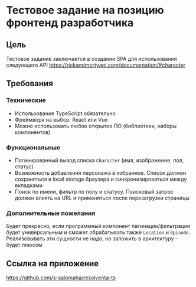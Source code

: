 # Тестовое задание на позицию фронтенд разработчика

## Цель

Тестовое задание заключается в создании SPA для использования следующего API https://rickandmortyapi.com/documentation/#character

## Требования

### Технические

- Использование TypeScript обязательно
- Фреймворк на выбор: React или Vue
- Можно использовать любое открытое ПО (библиотеки, наборы компонентов)

### Функциональные 

- Пагинированный вывод списка `Character` (имя, изображение, пол, статус)
- Возможность добавления персонажа в избранное. Список должен сохраняться в local storage браузера и синхронизироваться между вкладками
- Поиск по имени, фильтр по полу и статусу. Поисковый запрос должен влиять на URL и применяться после перезагрузки страницы

### Дополнительные пожелания

Будет прекрасно, если программный компонент пагинации/фильтрации будет универсальным и сможет обрабатывать также `Location` и `Episode`. Реализовывать эти сущности не надо, но заложить в архитектуру – будет плюсом

## Ссылка на приложение
https://github.com/s-salomaha/resolventa-ts